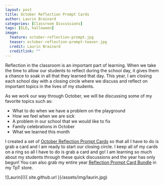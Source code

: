 ```yaml
---
layout: post
title: October Reflection Prompt Cards
author: Laurin Brainard
categories: [Classroom Discussions]
tags: [ELD, halloween]
image:
  feature: october-reflection-prompt.jpg
  teaser: october-reflection-prompt-teaser.jpg
  credit: Laurin Brainard
  creditlink: ""
---
```

Reflection in the classroom is an important part of learning. When we take the time to allow our students to reflect during the school day, it gives them a chance to soak in all that they learned that day. This year, I am closing each school day with a closing circle where we discuss and reflect on important topics in the lives of my students. 

As we work our way through October, we will be discussing some of my favorite topics such as:
   * What to do when we have a problem on the playground
   * How we feel when we are sick
   * A problem in our school that we would like to fix
   * Family celebrations in October
   * What we learned this month

I created a set of [October Reflection Prompt Cards](http://bit.ly/2i6alNK) so that all I have to do is grab a card and I am ready to start our closing circle. I keep all of my cards on a ring so all I have to do is grab a card and go! I am learning so much about my students through these quick discussions and the year has only begun! You can also grab my entire year [Reflection Prompt Card Bundle](http://bit.ly/2wSgnEh) in my TpT store. 

![Laurin]({{ site.github.url }}/assets/img/laurin.jpg)